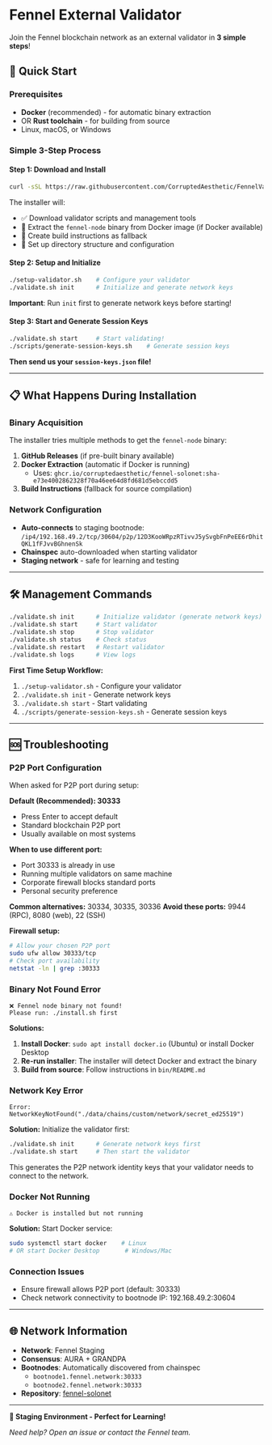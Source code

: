 # Fennel External Validator

Join the Fennel blockchain network as an external validator in **3 simple steps**!

## 🚀 Quick Start

### Prerequisites
- **Docker** (recommended) - for automatic binary extraction
- OR **Rust toolchain** - for building from source
- Linux, macOS, or Windows

### Simple 3-Step Process

#### Step 1: Download and Install
```bash
curl -sSL https://raw.githubusercontent.com/CorruptedAesthetic/FennelValidator/main/install.sh | bash
```

The installer will:
- ✅ Download validator scripts and management tools
- 🐳 Extract the `fennel-node` binary from Docker image (if Docker available)
- 📝 Create build instructions as fallback
- 🔧 Set up directory structure and configuration

#### Step 2: Setup and Initialize
```bash
./setup-validator.sh    # Configure your validator
./validate.sh init      # Initialize and generate network keys
```

**Important**: Run `init` first to generate network keys before starting!

#### Step 3: Start and Generate Session Keys
```bash
./validate.sh start     # Start validating!
./scripts/generate-session-keys.sh    # Generate session keys
```

**Then send us your `session-keys.json` file!**

---

## 📋 What Happens During Installation

### Binary Acquisition
The installer tries multiple methods to get the `fennel-node` binary:

1. **GitHub Releases** (if pre-built binary available)
2. **Docker Extraction** (automatic if Docker is running)
   - Uses: `ghcr.io/corruptedaesthetic/fennel-solonet:sha-e73e4002862328f70a46ee64d8fd681d5ebccdd5`
3. **Build Instructions** (fallback for source compilation)

### Network Configuration  
- **Auto-connects** to staging bootnode: `/ip4/192.168.49.2/tcp/30604/p2p/12D3KooWRpzRTivvJ5ySvgbFnPeEE6rDhitQKL1fFJvvBGhnenSk`
- **Chainspec** auto-downloaded when starting validator
- **Staging network** - safe for learning and testing

---

## 🛠️ Management Commands

```bash
./validate.sh init      # Initialize validator (generate network keys) - Run this first!
./validate.sh start     # Start validator
./validate.sh stop      # Stop validator  
./validate.sh status    # Check status
./validate.sh restart   # Restart validator
./validate.sh logs      # View logs
```

**First Time Setup Workflow:**
1. `./setup-validator.sh` - Configure your validator
2. `./validate.sh init` - Generate network keys 
3. `./validate.sh start` - Start validating
4. `./scripts/generate-session-keys.sh` - Generate session keys

---

## 🆘 Troubleshooting

### P2P Port Configuration
When asked for P2P port during setup:

**Default (Recommended): 30333**
- Press Enter to accept default
- Standard blockchain P2P port
- Usually available on most systems

**When to use different port:**
- Port 30333 is already in use
- Running multiple validators on same machine
- Corporate firewall blocks standard ports
- Personal security preference

**Common alternatives:** 30334, 30335, 30336
**Avoid these ports:** 9944 (RPC), 8080 (web), 22 (SSH)

**Firewall setup:**
```bash
# Allow your chosen P2P port
sudo ufw allow 30333/tcp
# Check port availability  
netstat -ln | grep :30333
```

### Binary Not Found Error
```
❌ Fennel node binary not found!
Please run: ./install.sh first
```

**Solutions:**
1. **Install Docker**: `sudo apt install docker.io` (Ubuntu) or install Docker Desktop
2. **Re-run installer**: The installer will detect Docker and extract the binary
3. **Build from source**: Follow instructions in `bin/README.md`

### Network Key Error
```
Error: NetworkKeyNotFound("./data/chains/custom/network/secret_ed25519")
```

**Solution:** Initialize the validator first:
```bash
./validate.sh init      # Generate network keys first
./validate.sh start     # Then start the validator
```

This generates the P2P network identity keys that your validator needs to connect to the network.

### Docker Not Running
```
⚠️ Docker is installed but not running
```

**Solution:** Start Docker service:
```bash
sudo systemctl start docker    # Linux
# OR start Docker Desktop       # Windows/Mac
```

### Connection Issues
- Ensure firewall allows P2P port (default: 30333)
- Check network connectivity to bootnode IP: 192.168.49.2:30604

---

## 🌐 Network Information

- **Network**: Fennel Staging
- **Consensus**: AURA + GRANDPA  
- **Bootnodes**: Automatically discovered from chainspec
  - `bootnode1.fennel.network:30333`
  - `bootnode2.fennel.network:30333`
- **Repository**: [fennel-solonet](https://github.com/CorruptedAesthetic/fennel-solonet)

---

**🧪 Staging Environment - Perfect for Learning!**

*Need help? Open an issue or contact the Fennel team.* 